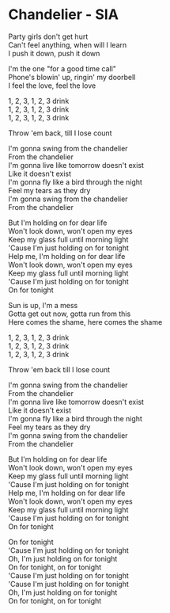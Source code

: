 # Chandelier - SIA

Party girls don't get hurt\
Can't feel anything, when will I learn\
I push it down, push it down

I'm the one "for a good time call"\
Phone's blowin' up, ringin' my doorbell\
I feel the love, feel the love

1, 2, 3, 1, 2, 3 drink\
1, 2, 3, 1, 2, 3 drink\
1, 2, 3, 1, 2, 3 drink

Throw 'em back, till I lose count

I'm gonna swing from the chandelier\
From the chandelier\
I'm gonna live like tomorrow doesn't exist\
Like it doesn't exist\
I'm gonna fly like a bird through the night\
Feel my tears as they dry\
I'm gonna swing from the chandelier\
From the chandelier

But I'm holding on for dear life\
Won't look down, won't open my eyes\
Keep my glass full until morning light\
'Cause I'm just holding on for tonight\
Help me, I'm holding on for dear life\
Won't look down, won't open my eyes\
Keep my glass full until morning light\
'Cause I'm just holding on for tonight\
On for tonight

Sun is up, I'm a mess\
Gotta get out now, gotta run from this\
Here comes the shame, here comes the shame

1, 2, 3, 1, 2, 3 drink\
1, 2, 3, 1, 2, 3 drink\
1, 2, 3, 1, 2, 3 drink

Throw 'em back till I lose count

I'm gonna swing from the chandelier\
From the chandelier\
I'm gonna live like tomorrow doesn't exist\
Like it doesn't exist\
I'm gonna fly like a bird through the night\
Feel my tears as they dry\
I'm gonna swing from the chandelier\
From the chandelier

But I'm holding on for dear life\
Won't look down, won't open my eyes\
Keep my glass full until morning light\
'Cause I'm just holding on for tonight\
Help me, I'm holding on for dear life\
Won't look down, won't open my eyes\
Keep my glass full until morning light\
'Cause I'm just holding on for tonight\
On for tonight

On for tonight\
'Cause I'm just holding on for tonight\
Oh, I'm just holding on for tonight\
On for tonight, on for tonight\
'Cause I'm just holding on for tonight\
'Cause I'm just holding on for tonight\
Oh, I'm just holding on for tonight\
On for tonight, on for tonight